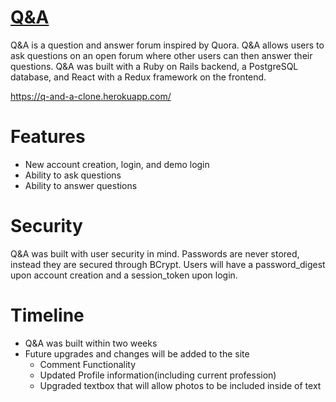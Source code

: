 # [Q&A](https://q-and-a-clone.herokuapp.com/)

Q&A is a question and answer forum inspired by Quora. Q&A allows users to ask questions on an open forum where other users can then answer their questions. Q&A was built with a Ruby on Rails backend, a PostgreSQL database, and React with a Redux framework on the frontend.

https://q-and-a-clone.herokuapp.com/


# Features

* New account creation, login, and demo login
* Ability to ask questions
* Ability to answer questions

# Security
 
Q&A was built with user security in mind. Passwords are never stored, instead they are secured through BCrypt. Users will have a password_digest upon account creation and a session_token upon login.


# Timeline

* Q&A was built within two weeks
* Future upgrades and changes will be added to the site
   * Comment Functionality
   * Updated Profile information(including current profession)
   * Upgraded textbox that will allow photos to be included inside of text


